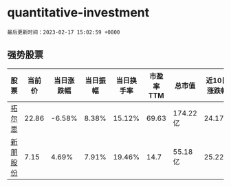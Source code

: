 # quantitative-investment

`最后更新时间：2023-02-17 15:02:59 +0800`

## 强势股票

|股票|当前价|当日涨跌幅|当日振幅|当日换手率|市盈率TTM|总市值|近10日涨跌幅|
|----|----|----|----|----|----|----|----|
|[拓尔思](https://xueqiu.com/S/SZ300229)|22.86|-6.58%|8.38%|15.12%|69.63|174.22亿|24.17%|
|[新朋股份](https://xueqiu.com/S/SZ002328)|7.15|4.69%|7.91%|19.46%|14.7|55.18亿|25.22%|
